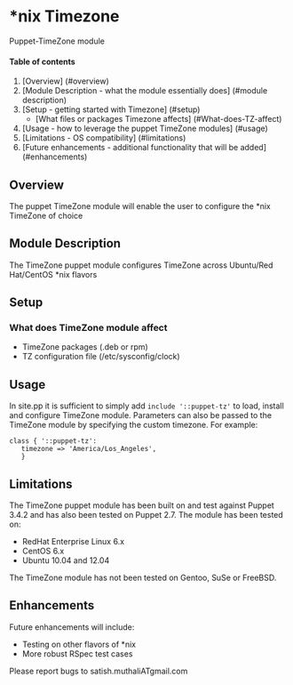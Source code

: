 *nix Timezone
==============

Puppet-TimeZone module

#### Table of contents

1. [Overview] (#overview)
2. [Module Description - what the module essentially does] (#module description)
3. [Setup - getting started with Timezone] (#setup)
    * [What files or packages Timezone affects] (#What-does-TZ-affect)
4. [Usage - how to leverage the puppet TimeZone modules] (#usage)
5. [Limitations - OS compatibility] (#limitations)
6. [Future enhancements - additional functionality that will be added] (#enhancements)


## Overview

The puppet TimeZone module will enable the user to configure the *nix TimeZone of choice

## Module Description

The TimeZone puppet module configures TimeZone across Ubuntu/Red Hat/CentOS *nix flavors

## Setup

### What does TimeZone module affect

* TimeZone packages (.deb or rpm)
* TZ configuration file (/etc/sysconfig/clock)

## Usage
In site.pp it is sufficient to simply add `include '::puppet-tz'` to load, install and configure TimeZone module. Parameters can also be passed to the TimeZone module by specifying the custom timezone. For example:
```puppet
class { '::puppet-tz':
   timezone => 'America/Los_Angeles',
   }
   ```
   
## Limitations

The TimeZone puppet module has been built on and test against Puppet 3.4.2 and has also been tested on Puppet 2.7.
The module has been tested on:

* RedHat Enterprise Linux 6.x
* CentOS 6.x
* Ubuntu 10.04 and 12.04

The TimeZone module has not been tested on Gentoo, SuSe or FreeBSD.

## Enhancements

Future enhancements will include:

* Testing on other flavors of *nix
* More robust RSpec test cases

Please report bugs to satish.muthaliATgmail.com
